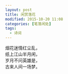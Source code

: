 ```yaml
---
layout: post
title: 闲赏落花
modified: 2015-10-20 11:08
categories: [笔落闲处]
tags: 
  - 诗词
---
```


烟花迷情红尘乱，  
纸上江山半月闲，  
岁月不问英雄是，  
古来人间一场梦。